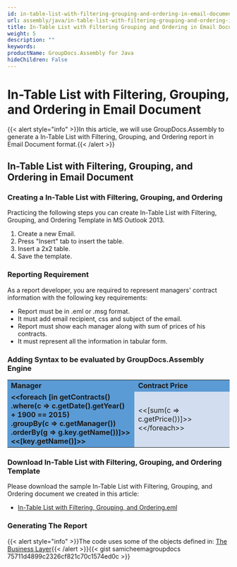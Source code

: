 ```yaml
---
id: in-table-list-with-filtering-grouping-and-ordering-in-email-document
url: assembly/java/in-table-list-with-filtering-grouping-and-ordering-in-email-document
title: In-Table List with Filtering Grouping and Ordering in Email Document
weight: 5
description: ""
keywords: 
productName: GroupDocs.Assembly for Java
hideChildren: False
---
```

# In-Table List with Filtering, Grouping, and Ordering in Email Document

{{< alert style="info" >}}In this article, we will use GroupDocs.Assembly to generate a In-Table List with Filtering, Grouping, and Ordering report in Email Document format.{{< /alert >}}

## In-Table List with Filtering, Grouping, and Ordering in Email Document

### Creating a In-Table List with Filtering, Grouping, and Ordering

Practicing the following steps you can create In-Table List with Filtering, Grouping, and Ordering Template in MS Outlook 2013.

1.  Create a new Email.
2.  Press "Insert" tab to insert the table.
3.  Insert a 2x2 table.
4.  Save the template.

### Reporting Requirement

As a report developer, you are required to represent managers' contract information with the following key requirements:

*   Report must be in .eml or .msg format.
*   It must add email recipient, css and subject of the email.
*   Report must show each manager along with sum of prices of his contracts.
*   It must represent all the information in tabular form.

### Adding Syntax to be evaluated by GroupDocs.Assembly Engine

<table class="gd-assembly">
	<tbody>
		<tr>
			<td style="background-color: #5B9BD5"><b>Manager</b></td>
			<td style="background-color: #5B9BD5"><b>Contract Price</b></td>
		</tr>
		<tr>
			<td style="background-color: #5B9BD5"><b>&lt;&lt;foreach [in getContracts()<br>   .where(c => c.getDate().getYear() + 1900 == 2015)<br>   .groupBy(c => c.getManager())<br>   .orderBy(g => g.key.getName())]>>&lt;&lt;[key.getName()]>></b></td>
			<td style="background-color: #D2DEEF">&lt;&lt;[sum(c => c.getPrice())]>>&lt;&lt;/foreach>></td>
		</tr>
	</tbody>
</table>

### Download In-Table List with Filtering, Grouping, and Ordering Template

Please download the sample In-Table List with Filtering, Grouping, and Ordering document we created in this article:

*   [In-Table List with Filtering, Grouping, and Ordering.eml](https://raw.githubusercontent.com/groupdocs-assembly/GroupDocs.Assembly-for-Java/master/Examples/GroupDocs.Assembly.Examples.Java/Data/Storage/Email%20Templates/Bulleted%20List.eml?raw=true)

### Generating The Report

{{< alert style="info" >}}The code uses some of the objects defined in: [The Business Layer](https://docs.groupdocs.com/assembly/java/the-business-layer/){{< /alert >}}{{< gist samicheemagroupdocs 75711d4899c2326cf821c70c1574ed0c >}}
